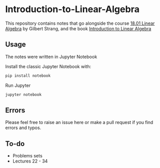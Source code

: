 # Introduction-to-Linear-Algebra

This repository contains notes that go alongside the course [18.01 Linear Algebra](https://ocw.mit.edu/courses/18-06-linear-algebra-spring-2010/) by Gilbert Strang, and the book [Introduction to Linear Algebra]([https://ocw.mit.edu/courses/18-06-linear-algebra-spring-2010/](https://math.mit.edu/~gs/linearalgebra/))


## Usage
The notes were written in Jupyter Notebook

Install the classic Jupyter Notebook with:


```python
pip install notebook
```

Run Jupyter
```python
jupyter notebook
```


## Errors
Please feel free to raise an issue here or make a pull request if you find errors and typos.

## To-do

<ul>
<li>Problems sets</li>
<li>Lectures 22 - 34</li>
</ul>


